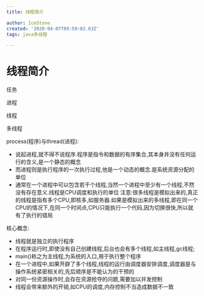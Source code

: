 ```yaml
---
title: 线程简介

author: IceStone
created: '2020-04-07T09:59:02.63Z'
tags: java多线程

---
```


# 线程简介

任务

 
进程

 
线程

 
多线程

process(程序)与thread(进程):

* 说起进程,就不得不说程序.程序是指令和数据的有序集合,其本身并没有任何运行的含义,是一个静态的概念
* 而进程则是执行程序的一次执行过程,他是一个动态的概念.是系统资源分配的单位
* 通常在一个进程中可以包含若干个线程,当然一个进程中至少有一个线程,不然没有存在意义.线程是CPU调度和执行的单位
注意:很多线程是模拟出来的,真正的线程是指有多个CPU,即核多,如服务器.如果是模拟出来的多线程,即在同一个CPU的情况下,在同一个时间点,CPU只能执行一个代码,因为切换很快,所以就有了执行的错局

 
 
核心概念:

* 线程就是独立的执行程序
* 在程序运行时,即使没有自己创建线程,后台也会有多个线程,如主线程,gc线程;
* main()称之为主线程,为系统的入口,用于执行整个程序
* 在一个进程中,如果开辟了多个线程,线程的运行由调度器安排调度,调度器是与操作系统紧密相关的,先后顺序是不能认为的干预的
* 对同一份资源操作时,会存在资源抢夺的问题,需要加以并发控制
* 线程会带来额外的开销,如CPU的调度,内存控制不当造成数据不一致
